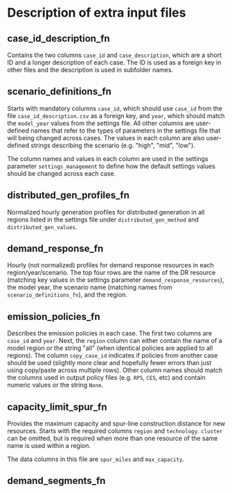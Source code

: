 # Description of extra input files

## case_id_description_fn

Contains the two columns `case_id` and `case_description`, which are a short ID and a longer description of each case. The ID is used as a foreign key in other files and the description is used in subfolder names.

## scenario_definitions_fn

Starts with mandatory columns `case_id`, which should use `case_id` from the file `case_id_description.csv` as a foreign key, and `year`, which should match the `model_year` values from the settings file. All other columns are user-defined names that refer to the types of parameters in the settings file that will being changed across cases. The values in each column are also user-defined strings describing the scenario (e.g. "high", "mid", "low").

The column names and values in each column are used in the settings parameter `settings_management` to define how the default settings values should be changed across each case.

## distributed_gen_profiles_fn

Normalized hourly generation profiles for distributed generation in all regions listed in the settings file under `distributed_gen_method` and `distributed_gen_values`.

## demand_response_fn

Hourly (not normalized) profiles for demand response resources in each region/year/scenario. The top four rows are the name of the DR resource (matching key values in the settings parameter `demand_response_resources`), the model year, the scenario name (matching names from `scenario_definitions_fn`), and the region.

## emission_policies_fn

Describes the emission policies in each case. The first two columns are `case_id` and `year`. Next, the `region` column can either contain the name of a model region or the string "all" (when identical policies are applied to all regions). The column `copy_case_id` indicates if policies from another case should be used (slightly more clear and hopefully fewer errors than just using copy/paste across multiple rows). Other column names should match the columns used in output policy files (e.g. `RPS`, `CES`, etc) and contain numeric values or the string `None`.

## capacity_limit_spur_fn

Provides the maximum capacity and spur-line construction distance for new resources. Starts with the required columns `region` and `technology`. `cluster` can be omitted, but is required when more than one resource of the same name is used within a region.

The data columns in this file are `spur_miles` and `max_capacity`.

## demand_segments_fn
